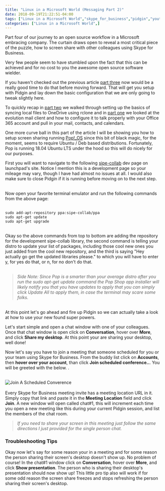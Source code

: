 ```yaml
---
title: "Linux in a Microsoft World (Messaging Part 2)"
date: 2018-09-19T21:22:51-04:00
tags: ["Linux in a Microsoft World","skype_for_business","pidgin","youtube","screen_sharing",]
categories: ["Linux in a Microsoft World",]
---
```


Part four of our journey to an open source workflow in a Microsoft embracing company. The curtain draws open to reveal a most critical piece of the puzzle, how to screen share with other colleagues using Skype for Business.

Very few people seem to have stumbled upon the fact that this can be achieved and for no cost to you the awesome open source software wielder.

If you haven't checked out the previous article [part three](/post/linux-in-a-microsoft-world_messaging) now would be a really good time to do that before moving forward. That will get you setup with Pidgin and lay down the basic configuration that we are only going to tweak slightly here.

To quickly recap in [part two](/post/linux-in-a-microsoft-world_onedrive) we walked through setting up the basics of syncing local files to OneDrive using rclone and in [part one](/post/linux-in-a-microsoft-world_email) we looked at the evolution mail client and how to configure it to talk properly with your Office 365 account and pull in your mail, contacts, and calendars.

One more curve ball in this part of the article I will be showing you how to setup screen sharing running [Pop!_OS](https://system76.com/pop) since this bit of black magic, for the moment, seems to require Ubuntu / Deb based distributions. Fortunately, Pop is running 18.04 Ubuntu LTS under the hood so this will do nicely for our purposes.

First you will want to navigate to the following [sipe-collab](https://launchpad.net/~sipe-collab/+archive/ubuntu/ppa?field.series_filter=bionic) dev page on launchpad's site. Notice I mention this is a development page so your mileage may vary, though I have had almost no issues at all. I would also make sure to close Pidgin if it is running before moving on to the next step.<br /> <br />

Now open your favorite terminal emulator and run the following commands from the above page:
<br /><br />

    sudo add-apt-repository ppa:sipe-collab/ppa
    sudo apt-get update
    sudo apt-get upgrade
<br />
Okay so the above commands from top to bottom are adding the repository for the development sipe-collab library, the second command is telling your distro to update your list of packages, including those cool new ones you just added from the cool new repository, and the third is saying "Hey actually go get the updated libraries please." to which you will have to enter y, for yes do that, or n, for no don't do that. <br /> <br />

>*Side Note: Since Pop is a smarter than your average distro after you run the sudo apt-get update command the Pop Shop app installer will likely notify you that you have updates to apply that you can simply click Update All to apply them, in case the terminal may scare some folks.*

<br />
At this point let's go ahead and fire up Pidgin so we can actually take a look at how to use your new found super powers.

Let's start simple and open a chat window with one of your colleagues. Once that chat window is open click on **Conversation**, hover over **More**, and click **Share my desktop**. At this point your are sharing your desktop, well done!

Now let's say you have to join a meeting that someone scheduled for you or your team using Skype for Business. From the buddy list click on **Accounts**, then **hover over your account**, than click **Join scheduled conference..**. You will be greeted with the below. .<br /> <br />

![Join A Scheduled Converence](/screenshots/linux-in-a-microsoft-world_messaging_part_2/join-scheduled-conference-pidgin.png)
<br /> <br />
Every Skype for Business meeting invite has a meeting location URL in it. Simply copy that link and paste it in the **Meeting Location** field and click **Join**. A new window will open called chat#1, this will increment each time you open a new meeting like this during your current Pidgin session, and list the members of the chat room.

>*If you need to share your screen in this meeting just follow the same directions I just provided for the single person chat.*

### Troubleshooting Tips

Okay now let's say for some reason your in a meeting and for some reason the person sharing their screen's desktop doesn't show up. No problem of course! In the chat#1 window click on **Conversation**, hover over **More**, and click **Show presentation**. The person who is sharing their desktop's presentation should now show up! This little pro tip also will work if for some odd reason the screen share freezes and stops refreshing the person sharing their screen's desktop.
